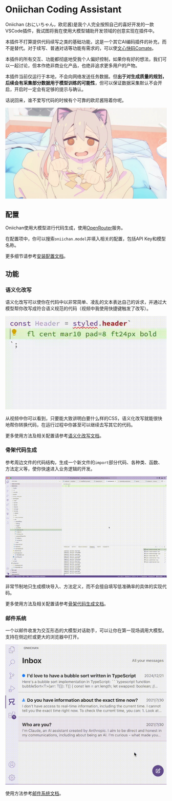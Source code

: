 # Oniichan Coding Assistant

Oniichan (おにいちゃん，欧尼酱)是我个人完全按照自己的喜好开发的一款VSCode插件，我试图将我在使用大模型辅助开发领域的创意实现在插件中。

本插件不打算提供代码续写之类的基础功能，这是一个其它AI编码插件的补充，而不是替代。对于续写、普通对话等功能有需求的，可以使[文心快码Comate](https://comate.baidu.com/)。

本插件的所有交互、功能都彻底地受我个人偏好控制，如果你有好的想法，我们可以一起讨论，但本作绝非商业化产品，也绝非追求更多用户的产物。

本插件当前仅运行于本地，不会向网络发送任务数据。但**出于对生成质量的规划，后续会有采集部分数据用于模型训练的可能性**，但可以保证数据采集默认不会开启，开启时一定会有足够的提示与确认。

话说回来，谁不爱写代码的时候有个可靠的欧尼酱陪着你呢。

![Oniichan](https://raw.githubusercontent.com/otakustay/oniichan/master/assets/cover-character.jpg)

## 配置

Oniichan使用大模型进行代码生成，使用[OpenRouter](https://openrouter.ai)服务。

在配置项中，你可以搜索`oniichan.model`并填入相关的配置，包括API Key和模型名称。

更多细节请参考[安装配置文档](https://github.com/otakustay/oniichan/wiki/%E5%AE%89%E8%A3%85%E9%85%8D%E7%BD%AE)。

## 功能

### 语义化改写

语义化改写可以使你在代码中以非常简单、凌乱的文本表达自己的诉求，并通过大模型帮你改写成符合语义规范的代码（视频中我使用快捷键触发了改写）。

![Semantic rewrite demo](https://raw.githubusercontent.com/otakustay/oniichan/master/assets/semantic-rewrite-styled.gif)

从视频中你可以看到，只要能大致讲明白要什么样的CSS，语义化改写就能很快地帮你转换代码，在运行过程中你甚至可以继续去写其它的代码。

更多使用方法及相关配置请参考[语义化改写文档](https://github.com/otakustay/oniichan/wiki/%E8%AF%AD%E4%B9%89%E5%8C%96%E6%94%B9%E5%86%99)。

### 骨架代码生成

参考周边文件的代码结构，生成一个新文件的`import`部分代码、各种类、函数、方法定义等，使你快速进入业务逻辑的开发。

![Scaffold demo](https://raw.githubusercontent.com/otakustay/oniichan/master/assets/scaffold.gif)

非常节制地只生成模块导入、方法定义，而不会擅自填写低准确率的具体的实现代码。

更多使用方法及相关配置请参考[骨架代码生成文档](https://github.com/otakustay/oniichan/wiki/%E9%AA%A8%E6%9E%B6%E4%BB%A3%E7%A0%81%E7%94%9F%E6%88%90)。

### 邮件系统

一个以邮件收发为交互形态的大模型对话助手，可以让你在第一现场调用大模型。支持在侧边栏或更大的浏览器中打开。

![Mail system demo](https://raw.githubusercontent.com/otakustay/oniichan/master/assets/mail-system.gif)

使用方法参考[邮件系统文档](https://github.com/otakustay/oniichan/wiki/%E9%82%AE%E4%BB%B6%E7%B3%BB%E7%BB%9F)。
